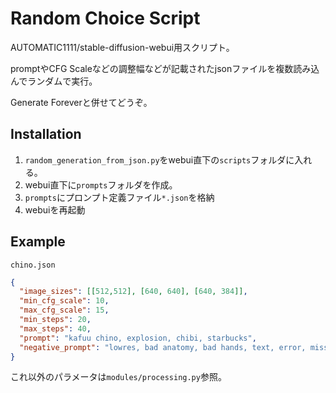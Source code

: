 Random Choice Script
====

AUTOMATIC1111/stable-diffusion-webui用スクリプト。

promptやCFG Scaleなどの調整幅などが記載されたjsonファイルを複数読み込んでランダムで実行。

Generate Foreverと併せてどうぞ。

## Installation

1. `random_generation_from_json.py`をwebui直下の`scripts`フォルダに入れる。
2. webui直下に`prompts`フォルダを作成。
3. `prompts`にプロンプト定義ファイル`*.json`を格納
4. webuiを再起動

## Example

`chino.json`
```json
{
  "image_sizes": [[512,512], [640, 640], [640, 384]],
  "min_cfg_scale": 10,
  "max_cfg_scale": 15,
  "min_steps": 20,
  "max_steps": 40,
  "prompt": "kafuu chino, explosion, chibi, starbucks",
  "negative_prompt": "lowres, bad anatomy, bad hands, text, error, missing fingers, extra digit, fewer digits, cropped, worst quality, low quality, normal quality, jpeg artifacts, signature, watermark, username, blurry,artist name, variations, costume chart, multiple views"
}

```

これ以外のパラメータは`modules/processing.py`参照。